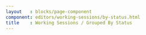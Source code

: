 ```yaml
---
layout   : blocks/page-component
component: editors/working-sessions/by-status.html
title    : Working Sessions / Grouped By Status
---
```

